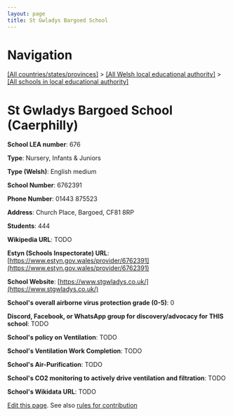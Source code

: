 ```yaml
---
layout: page
title: St Gwladys Bargoed School
---
```

# Navigation

[[All countries/states/provinces]](../../..) > [[All Welsh local educational authority]](../..) > [[All schools in local educational authority]](..)

# St Gwladys Bargoed School (Caerphilly)

**School LEA number**: 676

**Type**: Nursery, Infants & Juniors

**Type (Welsh)**: English medium

**School Number**: 6762391

**Phone Number**: 01443 875523

**Address**: Church Place, Bargoed, CF81 8RP

**Students**: 444

**Wikipedia URL**: TODO

**Estyn (Schools Inspectorate) URL**: [https://www.estyn.gov.wales/provider/6762391](https://www.estyn.gov.wales/provider/6762391)

**School Website**: [https://www.stgwladys.co.uk/](https://www.stgwladys.co.uk/)

**School's overall airborne virus protection grade (0-5)**: 0

**Discord, Facebook, or WhatsApp group for discovery/advocacy for THIS school**: TODO

**School's policy on Ventilation**: TODO

**School's Ventilation Work Completion**: TODO

**School's Air-Purification**: TODO

**School's CO2 monitoring to actively drive ventilation and filtration**: TODO

**School's Wikidata URL**: TODO




[Edit this page](https://github.com/VentilationProject/Wales/edit/prif/./Caerphilly/St_Gwladys_Bargoed_School.md). See also [rules for contribution](../../../contribution-rules/)